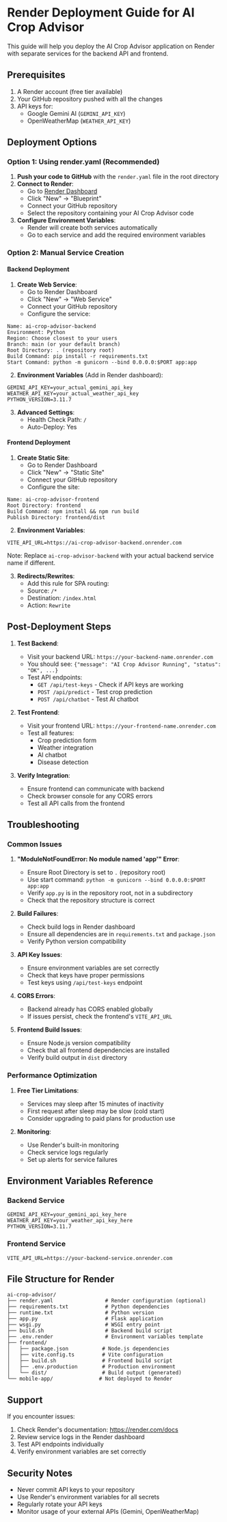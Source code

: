 # Render Deployment Guide for AI Crop Advisor

This guide will help you deploy the AI Crop Advisor application on Render with separate services for the backend API and frontend.

## Prerequisites

1. A Render account (free tier available)
2. Your GitHub repository pushed with all the changes
3. API keys for:
   - Google Gemini AI (`GEMINI_API_KEY`)
   - OpenWeatherMap (`WEATHER_API_KEY`)

## Deployment Options

### Option 1: Using render.yaml (Recommended)

1. **Push your code to GitHub** with the `render.yaml` file in the root directory
2. **Connect to Render**:
   - Go to [Render Dashboard](https://dashboard.render.com)
   - Click "New" → "Blueprint"
   - Connect your GitHub repository
   - Select the repository containing your AI Crop Advisor code
3. **Configure Environment Variables**:
   - Render will create both services automatically
   - Go to each service and add the required environment variables

### Option 2: Manual Service Creation

#### Backend Deployment

1. **Create Web Service**:
   - Go to Render Dashboard
   - Click "New" → "Web Service"
   - Connect your GitHub repository
   - Configure the service:

```
Name: ai-crop-advisor-backend
Environment: Python
Region: Choose closest to your users
Branch: main (or your default branch)
Root Directory: . (repository root)
Build Command: pip install -r requirements.txt
Start Command: python -m gunicorn --bind 0.0.0.0:$PORT app:app
```

2. **Environment Variables** (Add in Render dashboard):
```
GEMINI_API_KEY=your_actual_gemini_api_key
WEATHER_API_KEY=your_actual_weather_api_key
PYTHON_VERSION=3.11.7
```

3. **Advanced Settings**:
   - Health Check Path: `/`
   - Auto-Deploy: Yes

#### Frontend Deployment

1. **Create Static Site**:
   - Go to Render Dashboard
   - Click "New" → "Static Site"
   - Connect your GitHub repository
   - Configure the site:

```
Name: ai-crop-advisor-frontend
Root Directory: frontend
Build Command: npm install && npm run build
Publish Directory: frontend/dist
```

2. **Environment Variables**:
```
VITE_API_URL=https://ai-crop-advisor-backend.onrender.com
```

Note: Replace `ai-crop-advisor-backend` with your actual backend service name if different.

3. **Redirects/Rewrites**:
   - Add this rule for SPA routing:
   - Source: `/*`
   - Destination: `/index.html`
   - Action: `Rewrite`

## Post-Deployment Steps

1. **Test Backend**:
   - Visit your backend URL: `https://your-backend-name.onrender.com`
   - You should see: `{"message": "AI Crop Advisor Running", "status": "OK", ...}`
   - Test API endpoints:
     - `GET /api/test-keys` - Check if API keys are working
     - `POST /api/predict` - Test crop prediction
     - `POST /api/chatbot` - Test AI chatbot

2. **Test Frontend**:
   - Visit your frontend URL: `https://your-frontend-name.onrender.com`
   - Test all features:
     - Crop prediction form
     - Weather integration
     - AI chatbot
     - Disease detection

3. **Verify Integration**:
   - Ensure frontend can communicate with backend
   - Check browser console for any CORS errors
   - Test all API calls from the frontend

## Troubleshooting

### Common Issues

1. **"ModuleNotFoundError: No module named 'app'" Error**:
   - Ensure Root Directory is set to `.` (repository root)
   - Use start command: `python -m gunicorn --bind 0.0.0.0:$PORT app:app`
   - Verify `app.py` is in the repository root, not in a subdirectory
   - Check that the repository structure is correct

2. **Build Failures**:
   - Check build logs in Render dashboard
   - Ensure all dependencies are in `requirements.txt` and `package.json`
   - Verify Python version compatibility

2. **API Key Issues**:
   - Ensure environment variables are set correctly
   - Check that keys have proper permissions
   - Test keys using `/api/test-keys` endpoint

3. **CORS Errors**:
   - Backend already has CORS enabled globally
   - If issues persist, check the frontend's `VITE_API_URL`

4. **Frontend Build Issues**:
   - Ensure Node.js version compatibility
   - Check that all frontend dependencies are installed
   - Verify build output in `dist` directory

### Performance Optimization

1. **Free Tier Limitations**:
   - Services may sleep after 15 minutes of inactivity
   - First request after sleep may be slow (cold start)
   - Consider upgrading to paid plans for production use

2. **Monitoring**:
   - Use Render's built-in monitoring
   - Check service logs regularly
   - Set up alerts for service failures

## Environment Variables Reference

### Backend Service
```
GEMINI_API_KEY=your_gemini_api_key_here
WEATHER_API_KEY=your_weather_api_key_here
PYTHON_VERSION=3.11.7
```

### Frontend Service
```
VITE_API_URL=https://your-backend-service.onrender.com
```

## File Structure for Render

```
ai-crop-advisor/
├── render.yaml                 # Render configuration (optional)
├── requirements.txt            # Python dependencies
├── runtime.txt                 # Python version
├── app.py                      # Flask application
├── wsgi.py                     # WSGI entry point
├── build.sh                    # Backend build script
├── .env.render                 # Environment variables template
├── frontend/
│   ├── package.json           # Node.js dependencies
│   ├── vite.config.ts         # Vite configuration
│   ├── build.sh               # Frontend build script
│   ├── .env.production        # Production environment
│   └── dist/                  # Build output (generated)
└── mobile-app/               # Not deployed to Render
```

## Support

If you encounter issues:
1. Check Render's documentation: https://render.com/docs
2. Review service logs in the Render dashboard
3. Test API endpoints individually
4. Verify environment variables are set correctly

## Security Notes

- Never commit API keys to your repository
- Use Render's environment variables for all secrets
- Regularly rotate your API keys
- Monitor usage of your external APIs (Gemini, OpenWeatherMap)
